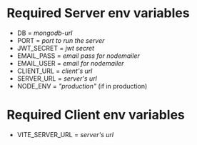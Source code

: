 # Required Server env variables

* DB = _mongodb-url_
* PORT = _port to run the server_
* JWT_SECRET = _jwt secret_
* EMAIL_PASS = _email pass for nodemailer_
* EMAIL_USER = _email for nodemailer_
* CLIENT_URL = _client's url_
* SERVER_URL = _server's url_
* NODE_ENV = _"production"_ (if in production)

# Required Client env variables

* VITE_SERVER_URL = _server's url_